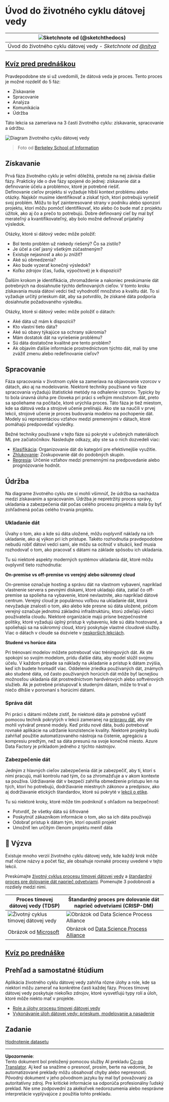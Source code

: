 <!--
CO_OP_TRANSLATOR_METADATA:
{
  "original_hash": "07478c2092203a69087b9c76b1f4dd56",
  "translation_date": "2025-09-05T18:07:36+00:00",
  "source_file": "4-Data-Science-Lifecycle/14-Introduction/README.md",
  "language_code": "sk"
}
-->
# Úvod do životného cyklu dátovej vedy

|![ Sketchnote od [(@sketchthedocs)](https://sketchthedocs.dev) ](../../sketchnotes/14-DataScience-Lifecycle.png)|
|:---:|
| Úvod do životného cyklu dátovej vedy - _Sketchnote od [@nitya](https://twitter.com/nitya)_ |

## [Kvíz pred prednáškou](https://ff-quizzes.netlify.app/en/ds/quiz/26)

Pravdepodobne ste si už uvedomili, že dátová veda je proces. Tento proces je možné rozdeliť do 5 fáz:

- Získavanie
- Spracovanie
- Analýza
- Komunikácia
- Údržba

Táto lekcia sa zameriava na 3 časti životného cyklu: získavanie, spracovanie a údržbu.

![Diagram životného cyklu dátovej vedy](../../../../4-Data-Science-Lifecycle/14-Introduction/images/data-science-lifecycle.jpg)
> Foto od [Berkeley School of Information](https://ischoolonline.berkeley.edu/data-science/what-is-data-science/)

## Získavanie

Prvá fáza životného cyklu je veľmi dôležitá, pretože na nej závisia ďalšie fázy. Prakticky ide o dve fázy spojené do jednej: získavanie dát a definovanie účelu a problémov, ktoré je potrebné riešiť.  
Definovanie cieľov projektu si vyžaduje hlbší kontext problému alebo otázky. Najskôr musíme identifikovať a získať tých, ktorí potrebujú vyriešiť svoj problém. Môžu to byť zainteresované strany v podniku alebo sponzori projektu, ktorí môžu pomôcť identifikovať, kto alebo čo bude mať z projektu úžitok, ako aj čo a prečo to potrebujú. Dobre definovaný cieľ by mal byť merateľný a kvantifikovateľný, aby bolo možné definovať prijateľný výsledok.

Otázky, ktoré si dátový vedec môže položiť:
- Bol tento problém už niekedy riešený? Čo sa zistilo?
- Je účel a cieľ jasný všetkým zúčastneným?
- Existuje nejasnosť a ako ju znížiť?
- Aké sú obmedzenia?
- Ako bude vyzerať konečný výsledok?
- Koľko zdrojov (čas, ľudia, výpočtové) je k dispozícii?

Ďalším krokom je identifikácia, zhromaždenie a nakoniec preskúmanie dát potrebných na dosiahnutie týchto definovaných cieľov. V tomto kroku získavania musia dátoví vedci tiež vyhodnotiť množstvo a kvalitu dát. To si vyžaduje určitý prieskum dát, aby sa potvrdilo, že získané dáta podporia dosiahnutie požadovaného výsledku.

Otázky, ktoré si dátový vedec môže položiť o dátach:
- Aké dáta už mám k dispozícii?
- Kto vlastní tieto dáta?
- Aké sú obavy týkajúce sa ochrany súkromia?
- Mám dostatok dát na vyriešenie problému?
- Sú dáta dostatočne kvalitné pre tento problém?
- Ak objavím ďalšie informácie prostredníctvom týchto dát, mali by sme zvážiť zmenu alebo redefinovanie cieľov?

## Spracovanie

Fáza spracovania v životnom cykle sa zameriava na objavovanie vzorcov v dátach, ako aj na modelovanie. Niektoré techniky používané vo fáze spracovania vyžadujú štatistické metódy na odhalenie vzorcov. Typicky by to bola únavná úloha pre človeka pri práci s veľkým množstvom dát, preto sa spoliehame na počítače, ktoré urýchlia proces. Táto fáza je tiež miestom, kde sa dátová veda a strojové učenie prelínajú. Ako ste sa naučili v prvej lekcii, strojové učenie je proces budovania modelov na pochopenie dát. Modely sú reprezentáciou vzťahov medzi premennými v dátach, ktoré pomáhajú predpovedať výsledky.

Bežné techniky používané v tejto fáze sú pokryté v učebných materiáloch ML pre začiatočníkov. Nasledujte odkazy, aby ste sa o nich dozvedeli viac:

- [Klasifikácia](https://github.com/microsoft/ML-For-Beginners/tree/main/4-Classification): Organizovanie dát do kategórií pre efektívnejšie využitie.
- [Zhlukovanie](https://github.com/microsoft/ML-For-Beginners/tree/main/5-Clustering): Zoskupovanie dát do podobných skupín.
- [Regresia](https://github.com/microsoft/ML-For-Beginners/tree/main/2-Regression): Určenie vzťahov medzi premennými na predpovedanie alebo prognózovanie hodnôt.

## Údržba

Na diagrame životného cyklu ste si mohli všimnúť, že údržba sa nachádza medzi získavaním a spracovaním. Údržba je nepretržitý proces správy, ukladania a zabezpečenia dát počas celého procesu projektu a mala by byť zohľadnená počas celého trvania projektu.

### Ukladanie dát

Úvahy o tom, ako a kde sú dáta uložené, môžu ovplyvniť náklady na ich ukladanie, ako aj výkon pri ich prístupe. Takéto rozhodnutia pravdepodobne nebudú robiť dátoví vedci sami, ale môžu sa ocitnúť v situácii, keď musia rozhodovať o tom, ako pracovať s dátami na základe spôsobu ich ukladania.

Tu sú niektoré aspekty moderných systémov ukladania dát, ktoré môžu ovplyvniť tieto rozhodnutia:

**On-premise vs off-premise vs verejný alebo súkromný cloud**

On-premise označuje hosting a správu dát na vlastnom vybavení, napríklad vlastnenie servera s pevnými diskami, ktoré ukladajú dáta, zatiaľ čo off-premise sa spolieha na vybavenie, ktoré nevlastníte, ako napríklad dátové centrum. Verejný cloud je populárnou voľbou na ukladanie dát, ktorá nevyžaduje znalosti o tom, ako alebo kde presne sú dáta uložené, pričom verejný označuje jednotnú základnú infraštruktúru, ktorú zdieľajú všetci používatelia cloudu. Niektoré organizácie majú prísne bezpečnostné politiky, ktoré vyžadujú úplný prístup k vybaveniu, kde sú dáta hostované, a spoliehajú sa na súkromný cloud, ktorý poskytuje vlastné cloudové služby. Viac o dátach v cloude sa dozviete v [neskorších lekciách](https://github.com/microsoft/Data-Science-For-Beginners/tree/main/5-Data-Science-In-Cloud).

**Studené vs horúce dáta**

Pri trénovaní modelov môžete potrebovať viac tréningových dát. Ak ste spokojní so svojím modelom, prídu ďalšie dáta, aby model slúžil svojmu účelu. V každom prípade sa náklady na ukladanie a prístup k dátam zvýšia, keď ich budete hromadiť viac. Oddelenie zriedka používaných dát, známych ako studené dáta, od často používaných horúcich dát môže byť lacnejšou možnosťou ukladania dát prostredníctvom hardvérových alebo softvérových služieb. Ak je potrebné pristupovať k studeným dátam, môže to trvať o niečo dlhšie v porovnaní s horúcimi dátami.

### Správa dát

Pri práci s dátami môžete zistiť, že niektoré dáta je potrebné vyčistiť pomocou techník pokrytých v lekcii zameranej na [prípravu dát](https://github.com/microsoft/Data-Science-For-Beginners/tree/main/2-Working-With-Data/08-data-preparation), aby ste mohli vytvárať presné modely. Keď prídu nové dáta, budú potrebovať rovnaké aplikácie na udržanie konzistencie kvality. Niektoré projekty budú zahŕňať použitie automatizovaného nástroja na čistenie, agregáciu a kompresiu predtým, než sa dáta presunú na svoje konečné miesto. Azure Data Factory je príkladom jedného z týchto nástrojov.

### Zabezpečenie dát

Jedným z hlavných cieľov zabezpečenia dát je zabezpečiť, aby tí, ktorí s nimi pracujú, mali kontrolu nad tým, čo sa zhromažďuje a v akom kontexte sa používa. Udržiavanie dát v bezpečí zahŕňa obmedzenie prístupu len na tých, ktorí ho potrebujú, dodržiavanie miestnych zákonov a predpisov, ako aj dodržiavanie etických štandardov, ktoré sú pokryté v [lekcii o etike](https://github.com/microsoft/Data-Science-For-Beginners/tree/main/1-Introduction/02-ethics).

Tu sú niektoré kroky, ktoré môže tím podniknúť s ohľadom na bezpečnosť:
- Potvrdiť, že všetky dáta sú šifrované
- Poskytnúť zákazníkom informácie o tom, ako sa ich dáta používajú
- Odobrať prístup k dátam tým, ktorí opustili projekt
- Umožniť len určitým členom projektu meniť dáta

## 🚀 Výzva

Existuje mnoho verzií životného cyklu dátovej vedy, kde každý krok môže mať rôzne názvy a počet fáz, ale obsahuje rovnaké procesy uvedené v tejto lekcii.

Preskúmajte [životný cyklus procesu tímovej dátovej vedy](https://docs.microsoft.com/en-us/azure/architecture/data-science-process/lifecycle) a [štandardný proces pre dolovanie dát naprieč odvetviami](https://www.datascience-pm.com/crisp-dm-2/). Pomenujte 3 podobnosti a rozdiely medzi nimi.

|Proces tímovej dátovej vedy (TDSP)|Štandardný proces pre dolovanie dát naprieč odvetviami (CRISP-DM)|
|--|--|
|![Životný cyklus tímovej dátovej vedy](../../../../4-Data-Science-Lifecycle/14-Introduction/images/tdsp-lifecycle2.png) | ![Obrázok od Data Science Process Alliance](../../../../4-Data-Science-Lifecycle/14-Introduction/images/CRISP-DM.png) |
| Obrázok od [Microsoft](https://docs.microsoft.comazure/architecture/data-science-process/lifecycle) | Obrázok od [Data Science Process Alliance](https://www.datascience-pm.com/crisp-dm-2/) |

## [Kvíz po prednáške](https://ff-quizzes.netlify.app/en/ds/quiz/27)

## Prehľad a samostatné štúdium

Aplikácia životného cyklu dátovej vedy zahŕňa rôzne úlohy a role, kde sa niektorí môžu zamerať na konkrétne časti každej fázy. Proces tímovej dátovej vedy poskytuje niekoľko zdrojov, ktoré vysvetľujú typy rolí a úloh, ktoré môže niekto mať v projekte.

* [Role a úlohy procesu tímovej dátovej vedy](https://docs.microsoft.com/en-us/azure/architecture/data-science-process/roles-tasks)
* [Vykonávanie úloh dátovej vedy: prieskum, modelovanie a nasadenie](https://docs.microsoft.com/en-us/azure/architecture/data-science-process/execute-data-science-tasks)

## Zadanie

[Hodnotenie datasetu](assignment.md)

---

**Upozornenie**:  
Tento dokument bol preložený pomocou služby AI prekladu [Co-op Translator](https://github.com/Azure/co-op-translator). Aj keď sa snažíme o presnosť, prosím, berte na vedomie, že automatizované preklady môžu obsahovať chyby alebo nepresnosti. Pôvodný dokument v jeho pôvodnom jazyku by mal byť považovaný za autoritatívny zdroj. Pre kritické informácie sa odporúča profesionálny ľudský preklad. Nie sme zodpovední za akékoľvek nedorozumenia alebo nesprávne interpretácie vyplývajúce z použitia tohto prekladu.